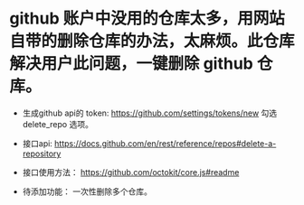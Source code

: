 # github 账户中没用的仓库太多，用网站自带的删除仓库的办法，太麻烦。此仓库解决用户此问题，一键删除 github 仓库。

+ 生成github api的 token: https://github.com/settings/tokens/new  勾选 delete_repo 选项。
+ 接口api: https://docs.github.com/en/rest/reference/repos#delete-a-repository
+ 接口使用方法： https://github.com/octokit/core.js#readme

+ 待添加功能： 一次性删除多个仓库。